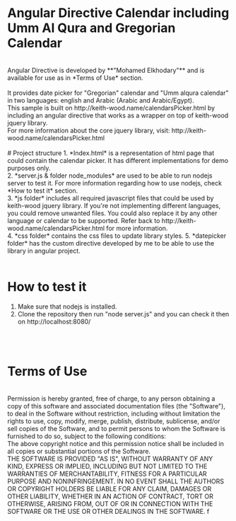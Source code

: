 # Angular Directive Calendar including Umm Al Qura and Gregorian Calendar
<br>
Angular Directive is developed by **"Mohamed Elkhodary"** and is available for use as in *Terms of Use* section.
<br>
<br>
It provides date picker for "Gregorian" calendar and "Umm alqura calendar" in two languages: english and Arabic (Arabic and Arabic/Egypt).
<br>
This sample is built on http://keith-wood.name/calendarsPicker.html by including an angular directive that works as a wrapper on top of keith-wood jquery library.
<br>
For more information about the core jquery library, visit: http://keith-wood.name/calendarsPicker.html
<br>
<br>
# Project structure
1. *Index.html* is a representation of html page that could contain the calendar picker. It has different implementations for demo purposes only. <br>
2. *server.js & folder node_modules* are used to be able to run nodejs server to test it. For more information regarding how to use nodejs,  check *How to test it* section. <br>
3. *js folder* includes all required javascript files that could be used by keith-wood jquery library. If you're not implementing different languages, you could remove unwanted files. You could also replace it by any other language or calendar to be supported.
Refer back to http://keith-wood.name/calendarsPicker.html for more information. <br>
4. *css folder* contains the css files to update library styles.
5. *datepicker folder* has the custom directive developed by me to be able to use the library in angular project.
<br> 
<br>

# How to test it

1. Make sure that nodejs is installed.<br>
2. Clone the repository then run "node server.js" and you can check it then on http://localhost:8080/
<br> 
<br>

# Terms of Use

<br>
Permission is hereby granted, free of charge, to any person obtaining a copy of this software and associated documentation files (the "Software"), to deal in the Software without restriction, including without limitation the rights to use, copy, modify, merge, publish, distribute, sublicense, and/or sell copies of the Software, and to permit persons to whom the Software is furnished to do so, subject to the following conditions:
<br>
The above copyright notice and this permission notice shall be included in all copies or substantial portions of the Software.
<br>
THE SOFTWARE IS PROVIDED "AS IS", WITHOUT WARRANTY OF ANY KIND, EXPRESS OR IMPLIED, INCLUDING BUT NOT LIMITED TO THE WARRANTIES OF MERCHANTABILITY, FITNESS FOR A PARTICULAR PURPOSE AND NONINFRINGEMENT. IN NO EVENT SHALL THE AUTHORS OR COPYRIGHT HOLDERS BE LIABLE FOR ANY CLAIM, DAMAGES OR OTHER LIABILITY, WHETHER IN AN ACTION OF CONTRACT, TORT OR OTHERWISE, ARISING FROM, OUT OF OR IN CONNECTION WITH THE SOFTWARE OR THE USE OR OTHER DEALINGS IN THE SOFTWARE.
f